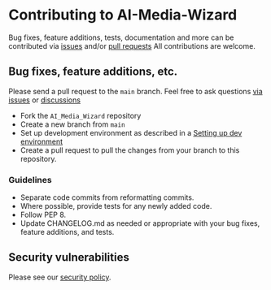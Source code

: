 # Contributing to AI-Media-Wizard

Bug fixes, feature additions, tests, documentation and more can be contributed via [issues](https://github.com/cloud-media-flows/AI_Media_Wizard/issues) and/or [pull requests](https://github.com/cloud-media-flows/AI_Media_Wizard/pulls)
All contributions are welcome.

## Bug fixes, feature additions, etc.

Please send a pull request to the `main` branch.  Feel free to ask questions [via issues](https://github.com/cloud-media-flows/AI_Media_Wizard/issues) or [discussions](https://github.com/cloud-media-flows/AI_Media_Wizard/discussions)

- Fork the `AI_Media_Wizard` repository
- Create a new branch from `main`
- Set up development environment as described in a [Setting up dev environment](https://cloud-media-flows.github.io/AI_Media_Wizard/DevSetup.html)
- Create a pull request to pull the changes from your branch to this repository.

### Guidelines

- Separate code commits from reformatting commits.
- Where possible, provide tests for any newly added code.
- Follow PEP 8.
- Update CHANGELOG.md as needed or appropriate with your bug fixes, feature additions, and tests.

## Security vulnerabilities

Please see our [security policy](https://github.com/cloud-media-flows/AI_Media_Wizard/blob/main/.github/SECURITY.md).
